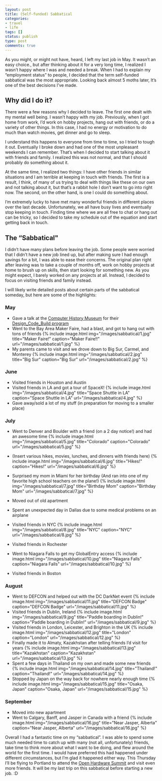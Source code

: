 ```yaml
---
layout: post
title: (Self-funded) Sabbatical
categories:
- travel
- life
tags: []
status: publish
type: post
comments: true
---
```


As you might, or might not have, heard, I left my last job in May. It wasn’t an easy choice., but after thinking about it for a very long time, I realized I wasn’t happy where I was and needed a break. When I had to explain my “employment status” to people, I decided that the term self-funded sabbatical was the most appropriate. Looking back almost 5 moths later, It’s one of the best decisions I’ve made.

## Why did I do it?

There were a few reasons why I decided to leave. The first one dealt with my mental well being. I wasn’t happy with my job. Previously, when I got home from work, I’d work on hobby projects, hang out with friends, or do a variety of other things. In this case, I had no energy or motivation to do much than watch movies, get dinner and go to sleep.

I understand this happens to everyone from time to time, so I tried to tough it out. Eventually I broke down and had one of the most unpleasant weekends I can remember. That’s when I decided to start talking about it with friends and family. I realized this was not normal, and that I should probably do something about it.

At the same time, I realized two things: I have other friends in similar situations and I am terrible at keeping in touch with friends. The first is a result, I think, of many of us trying to deal with things like these on our own and not talking about it, but that’s a rabbit hole I don’t want to go into right now. The second, on the other hand, is one I could do something about.

I’m extremely lucky to have met many wonderful friends in different places over the last decade. Unfortunately, we all have busy lives and eventually stop keeping in touch. Finding time where we are all free to chat or hang out can be tricky, so I decided to take my schedule out of the equation and start getting back in touch.

## The “Sabbatical"

I didn’t have many plans before leaving the job. Some people were worried that I didn’t have a new job lined up, but after making sure I had enough savings for a bit, I was able to ease their concerns. The original plan right after leaving was to take a couple of months off, work on hobby projects at home to brush up on skills, then start looking for something new. As you might expect, I barely worked on any projects at all. Instead, I decided to focus on visiting friends and family instead.

I will likely write detailed posts about certain parts of the sabbatical someday, but here are some of the highlights:

### May

- Gave a talk at the [Computer History Museum][1] for their [Design_Code_Build program][2]
- Went to the Bay Area Maker Faire, had a blast, and got to hang out with tons of friends
{% include image.html
            img="/images/sabbatical/1.jpg"
            title="Maker Faire!"
            caption="Maker Faire!!"
            url="/images/sabbatical/1.jpg" %}
- My parents came to visit and we drove down to Big Sur, Carmel, and Monterey
{% include image.html
            img="/images/sabbatical/2.jpg"
            title="Big Sur"
            caption="Big Sur"
            url="/images/sabbatical/2.jpg" %}

### June

- Visited friends in Houston and Austin
- Visited friends in LA and got a tour of SpaceX!
{% include image.html
            img="/images/sabbatical/4.jpg"
            title="Space Shuttle in LA"
            caption="Space Shuttle in LA"
            url="/images/sabbatical/4.jpg" %}
- Gave away/sold a lot of my stuff (in preparation for moving to a smaller place)

### July

- Went to Denver and Boulder with a friend (on a 2 day notice!) and had an awesome time
{% include image.html
            img="/images/sabbatical/5.jpg"
            title="Colorado"
            caption="Colorado"
            url="/images/sabbatical/5.jpg" %}

- (Insert various hikes, movies, lunches, and dinners with friends here)
{% include image.html
            img="/images/sabbatical/6.jpg"
            title="Hikes!"
            caption="Hikes!"
            url="/images/sabbatical/6.jpg" %}

- Surprised my mom in Miami for her birthday (And ran into one of my favorite high school teachers on the plane!)
{% include image.html
            img="/images/sabbatical/7.jpg"
            title="Birthday Mom"
            caption="Birthday Mom"
            url="/images/sabbatical/7.jpg" %}
- Moved out of old apartment
- Spent an unexpected day in Dallas due to some medical problems on an airplane
- Visited friends in NYC
{% include image.html
            img="/images/sabbatical/8.jpg"
            title="NYC"
            caption="NYC"
            url="/images/sabbatical/8.jpg" %}
- Visited friends in Rochester
- Went to Niagara Falls to get my GlobalEntry access
{% include image.html
            img="/images/sabbatical/10.jpg"
            title="Niagara Falls"
            caption="Niagara Falls"
            url="/images/sabbatical/10.jpg" %}
- Visited friends in Boston

### August

- Went to DEFCON and helped out with the DC DarkNet event
{% include image.html
            img="/images/sabbatical/11.jpg"
            title="DEFCON Badge"
            caption="DEFCON Badge"
            url="/images/sabbatical/11.jpg" %}
- Visited friends in Dublin, Ireland
{% include image.html
            img="/images/sabbatical/9.jpg"
            title="Paddle boarding in Dublin!"
            caption="Paddle boarding in Dublin!"
            url="/images/sabbatical/9.jpg" %}
- Visited friends in London, Leicester, and Brighton in the UK
{% include image.html
            img="/images/sabbatical/12.jpg"
            title="London"
            caption="London"
            url="/images/sabbatical/12.jpg" %}
- Finally made it to Almaty, Kazakhstan after telling friends I’d visit for years
{% include image.html
            img="/images/sabbatical/13.jpg"
            title="Kazakhstan"
            caption="Kazakhstan"
            url="/images/sabbatical/13.jpg" %}
- Spent a few days in Thailand on my own and made some new friends
{% include image.html
            img="/images/sabbatical/14.jpg"
            title="Thailand!"
            caption="Thailand!"
            url="/images/sabbatical/14.jpg" %}
- Stopped by Japan on the way back for nowhere nearly enough time
{% include image.html
            img="/images/sabbatical/15.jpg"
            title="Osaka, Japan"
            caption="Osaka, Japan"
            url="/images/sabbatical/15.jpg" %}

### September

- Moved into new apartment
- Went to Calgary, Banff, and Jasper in Canada with a friend
{% include image.html
            img="/images/sabbatical/16.jpg"
            title="Near Jasper, Alberta"
            caption="Near Jasper, Alberta"
            url="/images/sabbatical/16.jpg" %}

Overall I had a fantastic time on my “sabbatical”. I was able to spend some much needed time to catch up with many (not all, unfortunately) friends, take time to think more about what I want to be doing, and flew around the world for the first time. I would have preferred this had happened under different circumstances, but I’m glad it happened either way. This Thursday I’ll be flying to Portland to attend the [Open Hardware Summit][3] and visit even more friends. It will be my last trip on this sabbatical before starting a new job. :D


[1]: https://www.youtube.com/embed/DQfIiqJCglA
[2]: http://www.computerhistory.org/education/designcodebuild/
[3]: http://2016.oshwa.org
